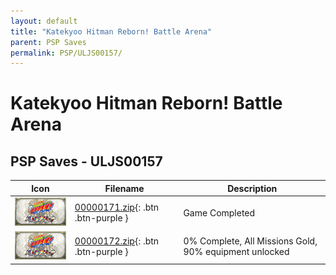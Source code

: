```yaml
---
layout: default
title: "Katekyoo Hitman Reborn! Battle Arena"
parent: PSP Saves
permalink: PSP/ULJS00157/
---
```

# Katekyoo Hitman Reborn! Battle Arena

## PSP Saves - ULJS00157

| Icon | Filename | Description |
|------|----------|-------------|
| ![Katekyoo Hitman Reborn! Battle Arena](ICON0.PNG) | [00000171.zip](00000171.zip){: .btn .btn-purple } | Game Completed |
| ![Katekyoo Hitman Reborn! Battle Arena](ICON0.PNG) | [00000172.zip](00000172.zip){: .btn .btn-purple } | 0% Complete, All Missions Gold, 90% equipment unlocked |
